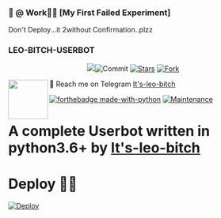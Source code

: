 ### 🚫 @ Work👨‍💻 [My First Failed Experiment]

Don't Deploy...it 2without Confirmation..plzz



### LEO-BITCH-USERBOT
<p align="center">
    <img src="https://telegra.ph/file/ae8aacf507e0d09108f29.jpg"
    <a href="https://github.com/its-leo-bitch/LEO-BITCH-USERBOT/commits/master"><img src="https://img.shields.io/github/last-commit/its-leo-bitch/LEO-BITCH-USERBOT/master?label=Last%20Commit&style=flat-square&logo=github&color=F10070" alt="Commit" /></a>
    <a href="https://github.com/its-leo-bitch/LEO-BITCH-USERBOT/stargazers"><img src="https://img.shields.io/github/stars/its-leo-bitch/LEO-BITCH-USERBOT?label=Stars&style=flat-square&logo=github&color=F10070" alt="Stars" /></a>
    <a href="https://github.com/its-leo-bitch/1st-experiment-/network/members"><img src="https://img.shields.io/github/forks/its-leo-bitch/LEO-BITCH-USERBOT?label=Fork&style=flat-square&logo=github&color=F10070" alt="Fork" /></a>
</p>


💌 Reach me on Telegram [It's-leo-bitch](https://t.me/WONKRU_HERE)
<img src = https://i.pinimg.com/originals/25/d2/54/25d254df236c61306bceb86df5f671f1.gif width = 80 align = "left">

[![forthebadge made-with-python](http://ForTheBadge.com/images/badges/made-with-python.svg)](https://www.python.org/)
[![Maintenance](https://img.shields.io/badge/Maintained%3F-yes-green.svg)](https://github.com/its-leo-bitch/LEO-BITCH-USERBOT/graphs/commit-activity)


# A complete Userbot written in python3.6+ by [It's-leo-bitch](https://t.me/WONKRU_HERE)
# Deploy 👨‍💻
[![Deploy](https://www.herokucdn.com/deploy/button.svg)](https://heroku.com/deploy?template=https://github.com/its-leo-bitch/LEO-BITCH-USERBOT)

